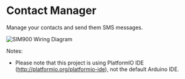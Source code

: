 Contact Manager
===============

Manage your contacts and send them SMS messages.

![SIM900 Wiring Diagram](https://elexparts.github.com/images/sim900-wiring-diagram.png)

Notes:
* Please note that this project is using PlatformIO IDE (http://platformio.org/platformio-ide), not the default Arduino IDE.
